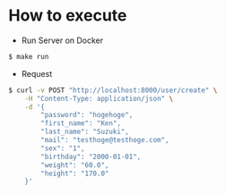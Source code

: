 # How to execute

- Run Server on Docker

```bash
$ make run
```

- Request

```bash
$ curl -v POST "http://localhost:8000/user/create" \
    -H "Content-Type: application/json" \
    -d '{
        "password": "hogehoge",
        "first_name": "Ken",
        "last_name": "Suzuki",
        "mail": "testhoge@testhoge.com",
        "sex": "1",
        "birthday": "2000-01-01",
        "weight": "60.0",
        "height": "170.0"
    }'
```